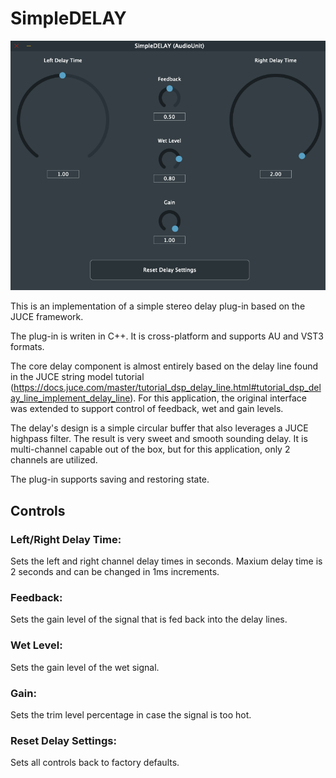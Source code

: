 # SimpleDELAY

![Screenshot](./screenshot.png)

This is an implementation of a simple stereo delay plug-in based on the JUCE framework.

The plug-in is writen in C++. It is cross-platform and supports AU and VST3 formats.

The core delay component is almost entirely based on the delay line found in the JUCE string model tutorial 
(https://docs.juce.com/master/tutorial_dsp_delay_line.html#tutorial_dsp_delay_line_implement_delay_line). 
For this application, the original interface was extended to support control of feedback, wet and gain levels.

The delay's design is a simple circular buffer that also leverages a JUCE highpass filter.
The result is very sweet and smooth sounding delay. It is multi-channel capable out of the box, but for this application, only 2 channels are utilized.

The plug-in supports saving and restoring state.

## Controls

### Left/Right Delay Time:

Sets the left and right channel delay times in seconds. Maxium delay time is 2 seconds and can be changed in 1ms increments.

### Feedback:

Sets the gain level of the signal that is fed back into the delay lines.

### Wet Level:

Sets the gain level of the wet signal.

### Gain:

Sets the trim level percentage in case the signal is too hot.

### Reset Delay Settings:

Sets all controls back to factory defaults.
